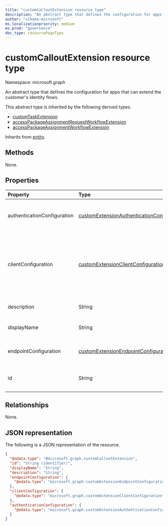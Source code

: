```yaml
---
title: "customCalloutExtension resource type"
description: "An abstract type that defines the configuration for apps that can be integrated with the customer's identity flows."
author: "vikama-microsoft"
ms.localizationpriority: medium
ms.prod: "governance"
doc_type: resourcePageType
---
```


# customCalloutExtension resource type

Namespace: microsoft.graph

An abstract type that defines the configuration for apps that can extend the customer's identity flows.

This abstract type is inherited by the following derived types.

- [customTaskExtension](../resources/identitygovernance-customtaskextension.md)
- [accessPackageAssignmentRequestWorkflowExtension](accesspackageassignmentrequestworkflowextension.md)
- [accessPackageAssignmentWorkflowExtension](../resources/accesspackageassignmentworkflowextension.md)

Inherits from [entity](entity.md).


## Methods

None.

## Properties

|Property|Type|Description|
|:---|:---|:---|
|authenticationConfiguration|[customExtensionAuthenticationConfiguration](../resources/customextensionauthenticationconfiguration.md)|Configuration for securing the API call to the logic app. For example, using OAuth client credentials flow. |
|clientConfiguration|[customExtensionClientConfiguration](../resources/customextensionclientconfiguration.md)| HTTP connection settings that define how long Azure AD can wait for a connection to a logic app, how many times you can retry a timed-out connection and the exception scenarios when retries are allowed.|
|description|String|Description for the customCalloutExtension object.|
|displayName|String|Display name for the customCalloutExtension object.|
|endpointConfiguration|[customExtensionEndpointConfiguration](../resources/customextensionendpointconfiguration.md)|The type and details for configuring the endpoint to call the logic app's workflow.|
|id|String|Identifier for the customCalloutExtension object. Inherited from [entity](../resources/entity.md).|

## Relationships

None.

## JSON representation

The following is a JSON representation of the resource.
<!-- {
  "blockType": "resource",
  "keyProperty": "id",
  "@odata.type": "microsoft.graph.customCalloutExtension",
  "openType": false,
  "abstract": true
}
-->
``` json
{
  "@odata.type": "#microsoft.graph.customCalloutExtension",
  "id": "String (identifier)",
  "displayName": "String",
  "description": "String",
  "endpointConfiguration": {
    "@odata.type": "microsoft.graph.customExtensionEndpointConfiguration"
  },
  "clientConfiguration": {
    "@odata.type": "microsoft.graph.customExtensionClientConfiguration"
  },
  "authenticationConfiguration": {
    "@odata.type": "microsoft.graph.customExtensionAuthenticationConfiguration"
  }
}
```
